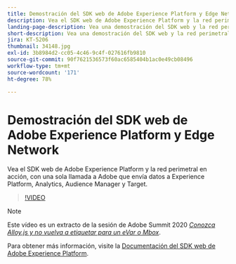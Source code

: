 ```yaml
---
title: Demostración del SDK web de Adobe Experience Platform y Edge Network
description: Vea el SDK web de Adobe Experience Platform y la red perimetral en acción, con una sola llamada a Adobe que envía datos a Experience Platform, Analytics, Audience Manager y Target.
landing-page-description: Vea una demostración del SDK web y la red perimetral en acción, con una sola llamada a Adobe que envía datos a Experience Platform, Analytics, Audience Manager y Target.
short-description: Vea una demostración del SDK web y la red perimetral en acción, con una sola llamada a Adobe que envía datos a Experience Platform, Analytics, Audience Manager y Target.
jira: KT-5206
thumbnail: 34148.jpg
exl-id: 3b8984d2-cc05-4c46-9c4f-027616fb9810
source-git-commit: 90f7621536573f60ac6585404b1ac0e49cb08496
workflow-type: tm+mt
source-wordcount: '171'
ht-degree: 78%

---
```


# Demostración del SDK web de Adobe Experience Platform y Edge Network

Vea el SDK web de Adobe Experience Platform y la red perimetral en acción, con una sola llamada a Adobe que envía datos a Experience Platform, Analytics, Audience Manager y Target.

>[!VIDEO](https://video.tv.adobe.com/v/34148?quality=12&learn=on)

>[!NOTE]
>
>Este vídeo es un extracto de la sesión de Adobe Summit 2020 *[Conozca Alloy.js y no vuelva a etiquetar para un eVar o Mbox](https://business.adobe.com/summit/2020/with-alloy-js-never-tag-for-an-evar-or-mbox-again.html)*.

Para obtener más información, visite la [Documentación del SDK web de Adobe Experience Platform](https://experienceleague.adobe.com/docs/experience-platform/edge/home.html?lang=es).